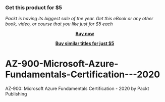
### Get this product for $5

<i>Packt is having its biggest sale of the year. Get this eBook or any other book, video, or course that you like just for $5 each</i>


<b><p align='center'>[Buy now](https://packt.link/9781800206946)</p></b>


<b><p align='center'>[Buy similar titles for just $5](https://subscription.packtpub.com/search)</p></b>


# AZ-900-Microsoft-Azure-Fundamentals-Certification---2020
AZ-900: Microsoft Azure Fundamentals Certification - 2020 by Packt Publishing
